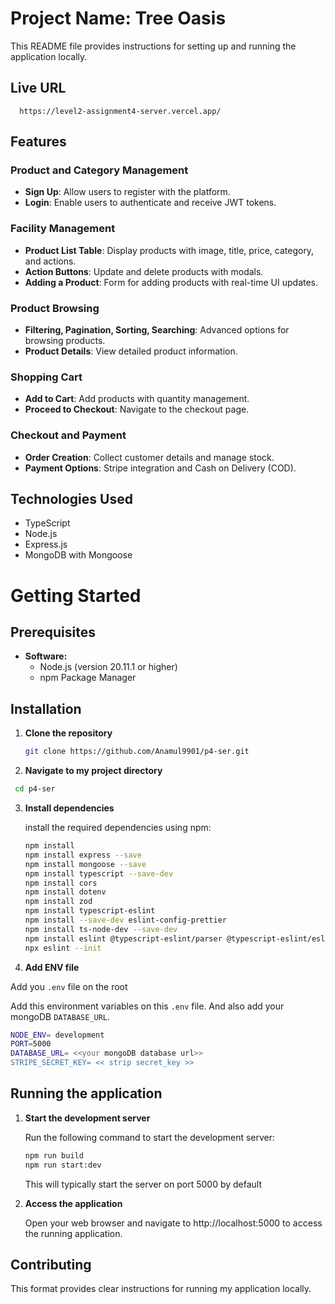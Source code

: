 # Project Name: Tree Oasis

This README file provides instructions for setting up and running the application locally.

## Live URL
 ```url
   https://level2-assignment4-server.vercel.app/
   ```
## Features




### Product and Category Management

- **Sign Up**: Allow users to register with the platform.
- **Login**: Enable users to authenticate and receive JWT tokens.

### Facility Management

- **Product List Table**: Display products with image, title, price, category, and actions.
- **Action Buttons**: Update and delete products with modals.
- **Adding a Product**: Form for adding products with real-time UI updates.

### Product Browsing

- **Filtering, Pagination, Sorting, Searching**: Advanced options for browsing products.
- **Product Details**: View detailed product information.

### Shopping Cart
- **Add to Cart**: Add products with quantity management.
- **Proceed to Checkout**: Navigate to the checkout page.

### Checkout and Payment
- **Order Creation**: Collect customer details and manage stock.
- **Payment Options**: Stripe integration and Cash on Delivery (COD).



## Technologies Used
- TypeScript
- Node.js
- Express.js
- MongoDB with Mongoose

# Getting Started

## Prerequisites

* **Software:**
    * Node.js (version 20.11.1 or higher)
    * npm Package Manager

## Installation

1. **Clone the repository**

   ```bash
   git clone https://github.com/Anamul9901/p4-ser.git
   ```

2. **Navigate to my project directory**
```bash
 cd p4-ser
```

3. **Install dependencies**

    install the required dependencies using npm:

   ```bash
   npm install
   npm install express --save
   npm install mongoose --save
   npm install typescript --save-dev
   npm install cors
   npm install dotenv
   npm install zod
   npm install typescript-eslint
   npm install --save-dev eslint-config-prettier
   npm install ts-node-dev --save-dev
   npm install eslint @typescript-eslint/parser @typescript-eslint/eslint-plugin --save-dev
   npx eslint --init
   ```

4. **Add ENV file**

Add you `.env` file on the root

Add this environment variables on this `.env` file. 
And also add your mongoDB  `DATABASE_URL`.
```bash
NODE_ENV= development
PORT=5000
DATABASE_URL= <<your mongoDB database url>>
STRIPE_SECRET_KEY= << strip secret_key >>
```



## Running the application

1. **Start the development server**

   Run the following command to start the development server:

   ```bash
   npm run build
   npm run start:dev
   ```

   This will typically start the server on port 5000 by default

2. **Access the application**

   Open your web browser and navigate to http://localhost:5000 to access the running application.

## Contributing

This format provides clear instructions for running my application locally.